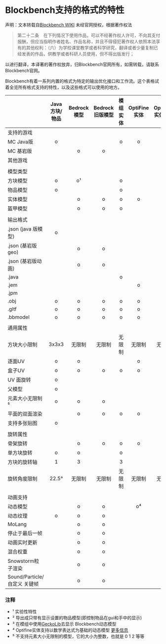 # Blockbench支持的格式的特性

声明：文本转载自[Blockbench WIKI](https://www.blockbench.net/wiki) 未经官网授权，根据著作权法

> 第二十二条　在下列情况下使用作品，可以不经著作权人许可，不向其支付报酬，但应当指明作者姓名、作品名称，并且不得侵犯著作权人依照本法享有的其他权利：（六）为学校课堂教学或者科学研究，翻译或者少量复制已经发表的作品，供教学或者科研人员使用，但不得出版发行；

以进行翻译，本译著的著作权放弃，归Blockbench官网所有，如需转载，请联系Blockbench官网。



Blockbench有着一系列内置的格式为特定的输出优化接口和工作流。这个表格试着全览所有格式支持的特性，以及这些格式可以使用的地方。

|                               | Java 方块/物品 | Bedrock 模型 | Bedrock旧版模型 | 模组    实体 | OptiFine 实体 | OptiFine 实体部件 | 自由     模型 | GeckoLib 模型 |
| ----------------------------- | :------------: | :----------: | :-------------: | :----------: | :-----------: | :---------------: | :-----------: | :-----------: |
| 支持的游戏                    |                |              |                 |              |               |                   |               |               |
| MC Java版                     |       o        |              |                 |      o       |       o       |         o         |               |      o³       |
| MC 基岩版                     |                |      o       |        o        |              |               |                   |               |               |
| 其他游戏                      |                |              |                 |              |               |                   |       o       |               |
|                               |                |              |                 |              |               |                   |               |               |
| 模型类型                      |                |              |                 |              |               |                   |               |               |
| 方块模型                      |       o        |      o¹      |                 |      o       |               |                   |               |      o²       |
| 物品模型                      |       o        |              |                 |      o       |               |                   |               |       o       |
| 实体模型                      |                |      o       |        o        |      o       |       o       |                   |               |       o       |
| 盔甲模型                      |                |      o       |        o        |      o       |               |                   |               |       o       |
|                               |                |              |                 |              |               |                   |               |               |
| 输出格式                      |                |              |                 |              |               |                   |               |               |
| .json (java 版模型)           |       o        |              |                 |              |               |                   |               |       o       |
| .json (基岩版 geo)            |                |      o       |        o        |              |               |                   |               |       o       |
| .json (基岩版动画)            |                |      o       |        o        |              |               |                   |       o       |       o       |
| .java                         |                |              |                 |      o       |               |                   |               |               |
| .jem                          |                |              |                 |              |       o       |                   |               |               |
| .jpm                          |                |              |                 |              |               |         o         |               |               |
| .obj                          |       o        |      o       |        o        |      o       |       o       |         o         |       o       |       o       |
| .gltf                         |       o        |      o       |        o        |      o       |       o       |         o         |       o       |       o       |
| .bbmodel                      |       o        |      o       |        o        |      o       |       o       |         o         |       o       |       o       |
|                               |                |              |                 |              |               |                   |               |               |
| 通用属性                      |                |              |                 |              |               |                   |               |               |
| 方块大小限制                  |     3x3x3      |    无限制    |     无限制      |    无限制    |    无限制     |      无限制       |    无限制     |    无限制     |
| 逐面UV                        |       o        |      o       |                 |              |       o       |         o         |       o       |       o       |
| 盒子UV                        |       o        |      o       |        o        |      o       |       o       |         o         |       o       |       o       |
| UV 面旋转                     |       o        |              |                 |              |               |                   |       o       |               |
| 父模型                        |       o        |              |                 |              |               |                   |               |               |
| 元素大小无限制 ⁵              |       o        |      o       |        o        |              |               |         o         |       o       |       o       |
| 平面的双面渲染                |                |      o       |        o        |      o       |       o       |         o         |       o       |       o       |
| 支持多张贴图                  |       o        |              |                 |              |               |                   |       o       |               |
|                               |                |              |                 |              |               |                   |               |               |
| 旋转属性                      |                |              |                 |              |               |                   |               |               |
| 骨架旋转                      |                |      o       |        o        |      o       |       o       |         o         |       o       |       o       |
| 单方块旋转                    |       o        |      o       |                 |      o       |               |         o         |       o       |       o       |
| 方块的旋转轴                  |       1        |      3       |                 |      3       |               |         3         |       3       |       3       |
| 旋转角度限制                  |     22.5°      |    无限制    |     无限制      |    无限制    |    无限制     |      无限制       |    无限制     |    无限制     |
|                               |                |              |                 |              |               |                   |               |               |
| 动画支持                      |                |              |                 |              |               |                   |               |               |
| 动态模型                      |                |      o       |        o        |              |      o⁴       |                   |       o       |       o       |
| 动态纹理                      |       o        |      o       |        o        |              |               |                   |               |               |
| MoLang                        |                |      o       |        o        |              |               |                   |       o       |       o       |
| 停止于最后一帧                |                |      o       |        o        |              |               |                   |       o       |               |
| 动画实时更新                  |                |      o       |        o        |              |               |                   |       o       |               |
| 混合权重                      |                |      o       |        o        |              |               |                   |       o       |               |
| Snowstorm粒子渲染             |                |      o       |        o        |              |               |                   |               |       o       |
| Sound/Particle/ 自定义 关键帧 |                |      o       |        o        |              |               |                   |       o       |       o       |

### 注释

- ¹ 实验性特性
- ² 导出成只带有显示设置的物品模型(即控制物品在gui和手中的显示)
- ³ 在模组中使用[GeckoLib](https://geckolib.com/en/latest/)去显示 Blockbench动态模型
- ⁴ Optifine实体支持以数学表达式为基础的动态模型 [更多信息](https://github.com/sp614x/optifine/blob/master/OptiFineDoc/doc/cem_animation.txt)
- ⁵ 不支持元素大小无限制的模型，它的大小为整数，也就是 0 1 2 等等

